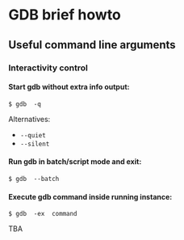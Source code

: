 # GDB brief howto




## Useful command line arguments


### Interactivity control


#### Start gdb without extra info output:
```
$ gdb  -q
```
Alternatives:
  - `--quiet`
  - `--silent`

#### Run gdb in batch/script mode and exit:
```
$ gdb  --batch
```

#### Execute gdb command inside running instance:
```
$ gdb  -ex  command
```


TBA

